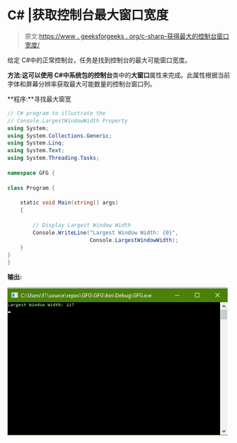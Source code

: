 # C# |获取控制台最大窗口宽度

> 原文:[https://www . geeksforgeeks . org/c-sharp-获得最大的控制台窗口宽度/](https://www.geeksforgeeks.org/c-sharp-getting-the-largest-window-width-of-the-console/)

给定 C#中的正常控制台，任务是找到控制台的最大可能窗口宽度。

**方法:**这可以使用 C#中系统包的**控制台**类中的**大窗口**属性来完成。此属性根据当前字体和屏幕分辨率获取最大可能数量的控制台窗口列。

**程序:**寻找最大窗宽

```cs
// C# program to illustrate the
// Console.LargestWindowWidth Property
using System;
using System.Collections.Generic;
using System.Linq;
using System.Text;
using System.Threading.Tasks;

namespace GFG {

class Program {

    static void Main(string[] args)
    {

        // Display Largest Window Width
        Console.WriteLine("Largest Window Width: {0}",
                          Console.LargestWindowWidth);
    }
}
}
```

**输出:**

![](img/6e317425e6796fecb10da0b3c135276b.png)
